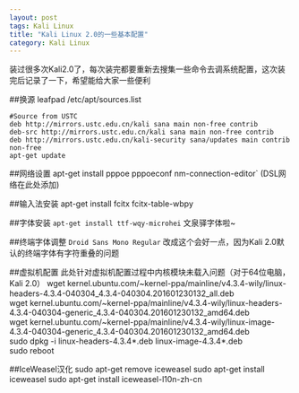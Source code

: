 ```yaml
---
layout: post
tags: Kali Linux
title: "Kali Linux 2.0的一些基本配置"
category: Kali Linux
---
```


装过很多次Kali2.0了，每次装完都要重新去搜集一些命令去调系统配置，这次装完后记录了一下，希望能给大家一些便利

##换源
	leafpad /etc/apt/sources.list
    
	#Source from USTC
	deb http://mirrors.ustc.edu.cn/kali sana main non-free contrib
	deb-src http://mirrors.ustc.edu.cn/kali sana main non-free contrib
	deb http://mirrors.ustc.edu.cn/kali-security sana/updates main contrib non-free
	apt-get update

##网络设置
	apt-get install pppoe pppoeconf
	nm-connection-editor` (DSL网络在此处添加)

##输入法安装
	apt-get install fcitx fcitx-table-wbpy


##字体安装
`apt-get install ttf-wqy-microhei` 文泉驿字体啦~

##终端字体调整
`Droid Sans Mono Regular` 改成这个会好一点，因为Kali 2.0默认的终端字体有字符重叠的问题

##虚拟机配置
此处针对虚拟机配置过程中内核模块未载入问题（对于64位电脑，Kali 2.0）
	wget kernel.ubuntu.com/~kernel-ppa/mainline/v4.3.4-wily/linux-headers-4.3.4-040304_4.3.4-040304.201601230132_all.deb  
	wget kernel.ubuntu.com/~kernel-ppa/mainline/v4.3.4-wily/linux-headers-4.3.4-040304-generic_4.3.4-040304.201601230132_amd64.deb  
	wget kernel.ubuntu.com/~kernel-ppa/mainline/v4.3.4-wily/linux-image-4.3.4-040304-generic_4.3.4-040304.201601230132_amd64.deb  
	sudo dpkg -i linux-headers-4.3.4*.deb linux-image-4.3.4*.deb  
	sudo reboot

##IceWeasel汉化
	sudo apt-get remove iceweasel
	sudo apt-get install iceweasel
	sudo apt-get install iceweasel-l10n-zh-cn